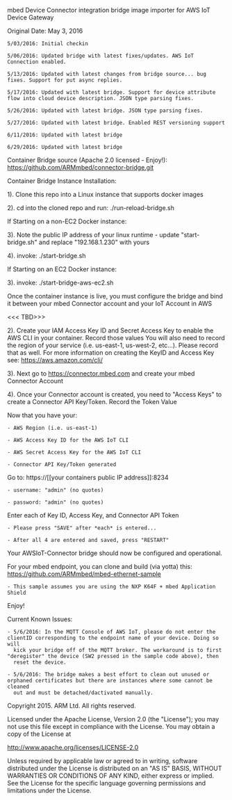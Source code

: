 mbed Device Connector integration bridge image importer for AWS IoT Device Gateway 

Original Date: May 3, 2016

    5/03/2016: Initial checkin

    5/06/2016: Updated bridge with latest fixes/updates. AWS IoT Connection enabled. 

    5/13/2016: Updated with latest changes from bridge source... bug fixes. Support for put async replies.

    5/17/2016: Updated with latest bridge. Support for device attribute flow into cloud device description. JSON type parsing fixes.

    5/26/2016: Updated with latest bridge. JSON type parsing fixes.

    5/27/2016: Updated with latest bridge. Enabled REST versioning support
   
    6/11/2016: Updated with latest bridge

    6/29/2016: Updated with latest bridge

Container Bridge source (Apache 2.0 licensed - Enjoy!): https://github.com/ARMmbed/connector-bridge.git


Container Bridge Instance Installation:

1). Clone this repo into a Linux instance that supports docker images

2). cd into the cloned repo and run: ./run-reload-bridge.sh


If Starting on a non-EC2 Docker instance: 

3). Note the public IP address of your linux runtime - update "start-bridge.sh" and replace "192.168.1.230" with yours

4). invoke: ./start-bridge.sh

If Starting on an EC2 Docker instance:

3). invoke: ./start-bridge-aws-ec2.sh

Once the container instance is live, you must configure the bridge and bind it between your mbed Connector account and your IoT Account in AWS

<<< TBD>>>

2). Create your IAM Access Key ID and Secret Access Key to enable the AWS CLI in your container. Record those values
    You will also need to record the region of your service (i.e. us-east-1, us-west-2, etc...). Please record that as well. 
    For more information on creating the KeyID and Access Key see: https://aws.amazon.com/cli/

3). Next go to https://connector.mbed.com and create your mbed Connector Account

4). Once your Connector account is created, you need to "Access Keys" to create a Connector API Key/Token. Record the Token Value

Now that you have your:

    - AWS Region (i.e. us-east-1)
    
    - AWS Access Key ID for the AWS IoT CLI

    - AWS Secret Access Key for the AWS IoT CLI

    - Connector API Key/Token generated

Go to:  https://[[your containers public IP address]]:8234

    - username: "admin" (no quotes)

    - password: "admin" (no quotes)

Enter each of Key ID, Access Key, and Connector API Token

    - Please press "SAVE" after *each* is entered... 

    - After all 4 are entered and saved, press "RESTART"

Your AWSIoT-Connector bridge should now be configured and operational. 

For your mbed endpoint, you can clone and build (via yotta) this: https://github.com/ARMmbed/mbed-ethernet-sample

    - This sample assumes you are using the NXP K64F + mbed Application Shield

Enjoy!

Current Known Issues:

    - 5/6/2016: In the MQTT Console of AWS IoT, please do not enter the clientID corresponding to the endpoint name of your device. Doing so will 
      kick your bridge off of the MQTT broker. The workaround is to first "deregister" the device (SW2 pressed in the sample code above), then 
      reset the device. 

    - 5/6/2016: The bridge makes a best effort to clean out unused or orphaned certificates but there are instances where some cannot be cleaned 
      out and must be detached/dactivated manually. 


Copyright 2015. ARM Ltd. All rights reserved.

Licensed under the Apache License, Version 2.0 (the "License");
you may not use this file except in compliance with the License.
You may obtain a copy of the License at

   http://www.apache.org/licenses/LICENSE-2.0

Unless required by applicable law or agreed to in writing, software
distributed under the License is distributed on an "AS IS" BASIS,
WITHOUT WARRANTIES OR CONDITIONS OF ANY KIND, either express or implied.
See the License for the specific language governing permissions and
limitations under the License. 
